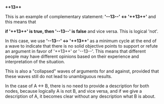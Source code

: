 **++13++**

This is an example of complementary statement: **'--13--' <-> '++13++'** and this means that 

**if '++13++' is true, then '--13--' is false** and vice versa. This is logical 'not'.

In this case, we use **'--13--' <-> '++13++'** as a minimum cycle at the end of a wave to indicate that there is no solid objective points to support or refute an argument in favor of '++13++' or '--13--'. This means that different people may have different opinions based on their experience and interpretation of the situation. 

This is also a "collapsed" waves of arguments for and against, provided that these waves still do not lead to unambiguous results.

In the case of A <-> B, there is no need to provide a description for both nodes, because logically A is not B, and vice versa, and if we give a description of A, it becomes clear without any description what B is about.